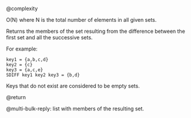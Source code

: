 @complexity

O(N) where N is the total number of elements in all given sets.

Returns the members of the set resulting from the difference between the first
set and all the successive sets.

For example:

    key1 = {a,b,c,d}
    key2 = {c}
    key3 = {a,c,e}
    SDIFF key1 key2 key3 = {b,d}

Keys that do not exist are considered to be empty sets.

@return

@multi-bulk-reply: list with members of the resulting set.

